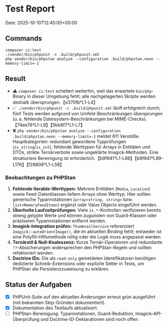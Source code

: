 # Test Report

Date: 2025-10-10T12:45:00+00:00

## Commands

```
composer ci:test
./vendor/bin/phpunit -c .build/phpunit.xml
php vendor/bin/phpstan analyze --configuration .build/phpstan.neon --memory-limit=-1
```

## Result

- ⚠️ `composer ci:test` scheitert weiterhin, weil das erwartete `bin/php`-Binary in dieser Umgebung fehlt; alle nachgelagerten Skripte werden deshalb übersprungen.【e370fb†L1-L4】
- ✅ `./vendor/bin/phpunit -c .build/phpunit.xml` läuft erfolgreich durch; fünf Tests werden aufgrund von Umfeld-Beschränkungen übersprungen (u. a. fehlende Dateisystem-Beschränkungen bei MIME-Checks).【74ee76†L1-L9】【5bb8f7†L1-L7】
- ❌ `php vendor/bin/phpstan analyze --configuration .build/phpstan.neon --memory-limit=-1` meldet 611 Verstöße. Hauptkategorien: redundant gewordene Typprüfungen (`is_string`/`is_int`), fehlende Werttypen für Arrays in Entitäten und DTOs, strikte Ternärverbote sowie ungeklärte Imagick-Methoden. Eine strukturiere Bereinigung ist erforderlich.【b9f941†L1-L88】【b9f941†L89-L176】【f28809†L1-L58】

### Beobachtungen zu PHPStan

1. **Fehlende Iterable-Werttypen:** Mehrere Entitäten (`Media`, `Location`) sowie Feed-Datenklassen liefern Arrays ohne Werttyp. Hier sollten generische Typannotationen (`array<string, string>` bzw. `list<MemoryFeedItem>`) ergänzt oder Value Objects eingeführt werden.
2. **Überholte Laufzeitprüfungen:** Viele `is_*`-Kontrollen verifizieren bereits streng getypte Werte und können zugunsten von Guard-Klassen oder präziseren Typannotationen entfernt werden.
3. **Imagick-Integration prüfen:** `ThumbnailService` referenziert `Imagick::autoOrientImage()`, die im aktuellen Binding fehlt; entweder ist eine Polyfill-Hilfsmethode nötig oder die Logik muss angepasst werden.
4. **Ternärstil & Null-Koaleszenz:** Kurze Ternär-Operatoren und redundante `??`-Absicherungen widersprechen den PHPStan-Regeln und sollten refaktoriert werden.
5. **Doctrine IDs:** Die als `read-only` gemeldeten Identifikatoren benötigen dedizierte Schreib-Extensions oder explizite Setter in Tests, um PHPStan die Persistenzzuweisung zu erklären.

## Status der Aufgaben

- [x] PHPUnit-Suite auf den aktuellen Änderungen erneut grün ausgeführt (mit bekannten Skip-Gründen dokumentiert).
- [x] Dokumentation des Testlaufs aktualisiert.
- [ ] PHPStan-Bereinigung: Typannotationen, Guard-Reduktion, Imagick-API-Überprüfung und Doctrine-ID-Deklarationen sind noch offen.
